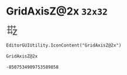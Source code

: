# GridAxisZ@2x `32x32`
<img src="/img/GridAxisZ@2x.png" width=32 height=32>

``` CSharp
EditorGUIUtility.IconContent("GridAxisZ@2x")
```
```
GridAxisZ@2x
```
```
-8507534909753589858
```
